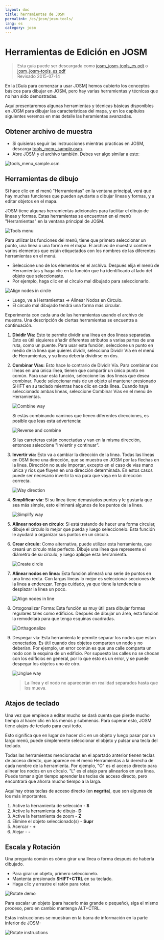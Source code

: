 ```yaml
---
layout: doc
title: herramientas de JOSM
permalink: /es/josm/josm-tools/
lang: es
category: josm
---
```


Herramientas de Edición en JOSM
==================

> Esta guía puede ser descargada como [josm_josm-tools_es.odt](/files/josm_josm-tools_es.odt) o [josm_josm-tools_es.pdf](/files/josm_josm-tools_es.pdf)  
> Revisado 2015-07-14  

En la [Guía para comenzar a usar JOSM] hemos cubierto los conceptos básicos para dibujar en
JOSM, pero hay varias herramientas y técnicas que no han sido demostradas.

Aquí presentaremos algunas herramientas y técnicas básicas disponibles en JOSM
para dibujar las características del mapa, y en los capítulos siguientes veremos
en más detalle las heramientas avanzadas.

Obtener archivo de muestra
-------------------

 - Si quisieras seguir las instrucciones mientras practicas en JOSM, descarga
    [tools_menu_sample.osm](/files/tools_menu_sample.osm).
 - Abre JOSM y el archivo también. Debes ver algo similar a esto:

![tools_menu_sample.osm][]

Herramientas de dibujo
-------------

Si hace clic en el menú "Herramientas" en la ventana principal, verá que hay
muchas funciones que pueden ayudarte a dibujar líneas y formas, y 
a editar objetos en el mapa.

JOSM tiene algunas herramientas adicionales para facilitar
el dibujo de líneas y formas. Estas herramientas se encuentran en el menú "Herramientas"
en la ventana principal de JOSM.

![Tools menu][]

Para utilizar las funciones del menú, tiene que primero seleccionar
un punto, una línea o una forma en el mapa. El archivo de muestra contiene varios
elementos que están etiquetados con los nombres de las diferentes herramientas en el menú.

 - Seleccione uno de los elementos en el archivo. Después elija el menú de Herramientas
    y haga clic en la función que ha identificado al lado del objeto
    que seleccionaste.
 - Por ejemplo, haga clic en el círculo mal dibujado para seleccionarlo.

![Align nodes in circle][]

 - Luego, ve a Herramientas -> Alinear Nodos en Círculo.
 - El círculo mal dibujado tendrá una forma más circular.

Experimenta con cada una de las herramientas usando el archivo de muestra. Una descripción de 
ciertas herramientas se encuentra a continuación.

1. **Dividir Vía:** Esto te permite dividir una línea en dos líneas separadas.
    Esto es útil siquieres añadir diferentes atributos a varias
    partes de una ruta, como un puente. Para usar esta función, seleccione un
    punto en medio de la línea que quieres dividir, selecciona Dividir
    Vía en el menú de Herramientas, y su línea debería dividirse en dos.

2. **Combinar Vías:** Esto hace lo contrario de Dividir Vía. Para combinar dos 
    líneas en una única línea, tienen que compartir un único punto en común. Para usar
    esta función, seleccione las dos líneas que desea combinar. Puede
    seleccionar más de un objeto al mantener presionado SHIFT en su 
    teclado mientras hace clic en cada línea. Cuando haya seleccionado ambas 
    líneas, seleccione Combinar Vías en el menú de Herramientas.

    ![Combine way][]

    Si estás combinando caminos que tienen diferentes direcciones, es 
    posible que leas esta advertencia:

    ![Reverse and combine][]

    Si las carreteras están conectadas y van en la misma dirección, entonces seleccione
    "Inviertir y continuar".

3. **Invertir vía:** Esto va a cambiar la dirección de la línea. Todas las líneas en
    OSM tiene una dirección, que se muestra en JOSM por las flechas en la línea.
    Dirección no suele importar, excepto en el caso de vías mano única y
    ríos que fluyen en una dirección determinada. En estos casos puede ser necesario
    invertir la vía para que vaya en la dirección correcta.

    ![Way direction][]

4. **Simplificar vía:** Si su línea tiene demasiados puntos y le gustaría
    que sea más simple, esto eliminará algunos de los puntos de la línea.

    ![Simplify way][]

5. **Alinear nodos en círculo:** Si está tratando de hacer una
    forma circular, dibuje el círculo lo mejor que pueda y luego seleccionelo.
    Esta función le ayudará a organizar sus puntos en un círculo.

6. **Crear círculo:** Como alternativa, puede utilizar esta herramienta, que
    creará un círculo más perfecto. Dibuje una línea que represente el
    diámetro de su círculo, y luego aplique esta herramienta.

    ![Create circle][]

7. **Alinear nodos en línea:** Esta función alineará una serie de puntos
    en una línea recta. Con largas líneas lo mejor es seleccionar secciones
    de la línea a enderezar. Tenga cuidado, ya que tiene la
    tendencia a desplazar la línea un poco.

    ![Align nodes in line][]

8. Ortogonalizar Forma: Esta función es muy útil para dibujar
    formas regulares tales como edificios. Después de dibujar un área, esta
    función la remodelará para que tenga esquinas cuadradas.

    ![Orthagonalize][]

9. Despegar vía: Esta herramienta le permite separar los nodos que estan
    conectados. Es útil cuando dos objetos comparten un nodo y no deberían.
    Por ejemplo, un error común es que una calle comparta un nodo
    con la esquina de un edificio. Por supuesto las calles no se chocan con los edificios
    en general, por lo que esto es un error, y se puede despegar los objetos uno
    de otro.

    ![Unglue way][]

    > La línea y el nodo no aparecerán en realidad separados hasta que los mueva.

Atajos de teclado
------------------

Una vez que empiece a editar mucho se dará cuenta que pierde mucho tiempo
al hacer clic en los menús y submenús. Para superar esto, JOSM tiene atajos de teclado
para casi todo.

Esto significa que en lugar de hacer clic en un objeto y luego pasar por un largo
menú, puede simplemente seleccionar el objeto y pulsar una tecla del teclado.

Todas las herramientas mencionadas en el apartado anterior tienen teclas de acceso directo, que
aparece en el menú Herramientas a la derecha de cada nombre de la herramienta. Por ejemplo, "O" es el
acceso directo para alinear los nodos en un círculo. "L" es el atajo para alinearlos en una línea.
Puede tomar algún tiempo aprender las teclas de acceso directo, pero encontrará que ahorra
mucho tiempo a la larga.

Aquí hay otras teclas de acceso directo (en **negrita**), que son algunas de los más importantes.

1. Active la herramienta de selección - **S**
2. Active la herramienta de dibujo- **D**
3. Active la herramienta de zoom - **Z**
4. Elimine el objeto seleccionado(s) - **Supr**
5. Acercar - **+**
6. Alejar - **-**


Escala y Rotación
----------------

Una pregunta común es cómo girar una línea o forma después de haberla
dibujado.

- Para girar un objeto, primero seleccionelo.
- Mantenta presionado **SHIFT+CTRL** en su teclado.
- Haga clic y arrastre el ratón para rotar.

![Rotate demo][]

Para escalar un objeto (para hacerlo más grande o pequeño), siga el mismo
proceso, pero en cambio mantenga ALT+CTRL.

Estas instrucciones se muestran en la barra de información en la parte inferior de JOSM:

![Rotate instructions][]




[tools_menu_sample.osm]: /images/josm/tools-menu-sample-file.png
[Tools menu]: /images/josm/tools-menu.png
[Align nodes in circle]: /images/josm/align-nodes-in-circle.png
[Combine way]: /images/josm/combine-way.png
[Reverse and combine]: /images/josm/reverse-and-combine.png
[Way direction]: /images/josm/way-direction.png
[Simplify way]: /images/josm/simplify-way.png
[Create circle]: /images/josm/create-circle.png
[Align nodes in line]: /images/josm/align-nodes-in-line.png
[Orthagonalize]: /images/josm/orthagonalize.png
[Unglue way]: /images/josm/unglue-way.png
[Keyboard S]: /images/josm/keyboard-s.png
[Keyboard A]: /images/josm/keyboard-a.png
[Keyboard Z]: /images/josm/keyboard-z.png
[Keyboard Del]: /images/josm/keyboard-del.png
[Keyboard plus]: /images/josm/keyboard-plus.png
[Keyboard minus]: /images/josm/keyboard-minus.png
[Rotate demo]: /images/josm/rotate-demo.png
[Rotate instructions]: /images/josm/rotate-instructions.png
